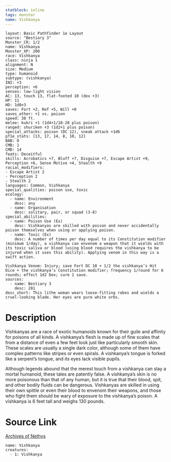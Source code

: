 ```yaml
---
statblock: inline
tags: monster
name: Vishkanya
---
```

```statblock
layout: Basic Pathfinder 1e Layout
source: "Bestiary 3"
Monster_CR: 1/2
name: Vishkanya
Monster_XP: 200
race: Vishkanya
class: ninja 1
alignment: N
size: Medium
type: humanoid
subtype: (vishkanya)
INI: +3
perception: +6
senses: low-light vision
AC: 13, touch 13, flat-footed 10 (dex +3)
HP: 11
HD: 1d8+3
saves: Fort +2, Ref +5, Will +0
saves_other: +1 vs. poison
speed: 30 ft.
melee: kukri +1 (1d4+1/18-20 plus poison)
ranged: shuriken +3 (1d2+1 plus poison)
special_attacks: poison (DC 12), sneak attack +1d6
pf1e_stats: [13, 17, 14, 8, 10, 12]
BAB: 0
CMB: 1
CMD: 14
feats: Deceitful
skills: Acrobatics +7, Bluff +7, Disguise +7, Escape Artist +9, Perception +6, Sense Motive +4, Stealth +9
racial_modifiers:
- Escape Artist 2
- Perception 2
- Stealth 2
languages: Common, Vishkanya
special_qualities: poison use, toxic
ecology:
  - name: Environment
    desc: any
  - name: Organisation
    desc: solitary, pair, or squad (3-8)
special_abilities:
  - name: Poison Use (Ex)
    desc: Vishkanyas are skilled with poison and never accidentally poison themselves when using or applying poison.
  - name: Toxic (Ex)
    desc: A number of times per day equal to its Constitution modifier (minimum 1/day), a vishkanya can envenom a weapon that it wields with its toxic saliva or blood (using blood requires the vishkanya to be injured when it uses this ability). Applying venom in this way is a swift action.

Vishkanya Venom: Injury; save Fort DC 10 + 1/2 the vishkanya’s Hit Dice + the vishkanya’s Constitution modifier; frequency 1/round for 6 rounds; effect 1d2 Dex; cure 1 save.
sources:
  - name: Bestiary 3
    desc: 281
desc_short: This lithe woman wears loose-fitting robes and wields a cruel-looking blade. Her eyes are pure white orbs.
```
# Description
Vishkanyas are a race of exotic humanoids known for their guile and affinity for poisons of all kinds. A vishkanya’s flesh is made up of fine scales that from a distance of even a few feet look just like particularly smooth skin. These scales are usually a single dark color, although some of them have complex patterns like stripes or even spirals. A vishkanya’s tongue is forked like a serpent’s tongue, and its eyes lack visible pupils.

Although legends abound that the merest touch from a vishkanya can slay a mortal humanoid, these tales are patently false. A vishkanya’s skin is no more poisonous than that of any human, but it is true that their blood, spit, and other bodily fluids can be dangerous. Vishkanyas are skilled in using their own spittle or even their blood to envenom their weapons, and those who fight them should be wary of exposure to the vishkanya’s poison. A vishkanya is 6 feet tall and weighs 130 pounds.
# Source Link
[Archives of Nethys](https://aonprd.com/MonsterDisplay.aspx?ItemName=Vishkanya)
```encounter-table
name: Vishkanya
creatures:
  - 1: Vishkanya
```
